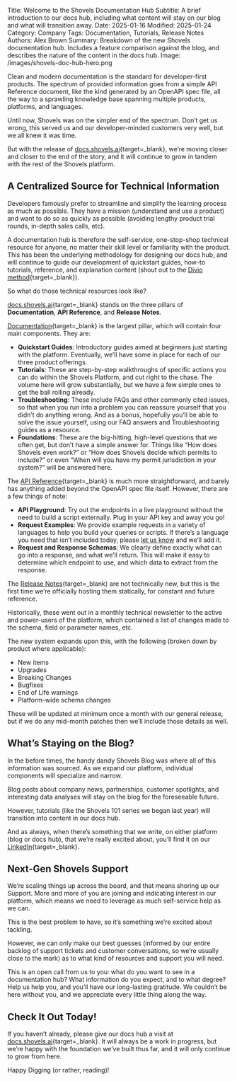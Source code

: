 Title: Welcome to the Shovels Documentation Hub
Subtitle: A brief introduction to our docs hub, including what content will stay on our blog and what will transition away.
Date: 2025-01-16
Modified: 2025-01-24
Category: Company
Tags: Documentation, Tutorials, Release Notes
Authors: Alex Brown
Summary: Breakdown of the new Shovels documentation hub. Includes a feature comparison against the blog, and describes the nature of the content in the docs hub. 
Image: /images/shovels-doc-hub-hero.png

Clean and modern documentation is the standard for developer-first products. The spectrum of provided information goes from a simple API Reference document, like the kind generated by an OpenAPI spec file, all the way to a sprawling knowledge base spanning multiple products, platforms, and languages. 

Until now, Shovels was on the simpler end of the spectrum. Don’t get us wrong, this served us and our developer-minded customers very well, but we all knew it was time.

But with the release of [docs.shovels.ai](http://docs.shovels.ai){target=_blank}, we’re moving closer and closer to the end of the story, and it will continue to grow in tandem with the rest of the Shovels platform. 

## A Centralized Source for Technical Information

Developers famously prefer to streamline and simplify the learning process as much as possible. They have a mission (understand and use a product) and want to do so as quickly as possible (avoiding lengthy product trial rounds, in-depth sales calls, etc). 

A documentation hub is therefore the self-service, one-stop-shop technical resource for anyone, no matter their skill level or familiarity with the product. This has been the underlying methodology for designing our docs hub, and will continue to guide our development of quickstart guides, how-to tutorials, reference, and explanation content (shout out to the [Divio method](https://docs.divio.com/documentation-system/){target=_blank}). 

So what do those technical resources look like?

[docs.shovels.ai](http://docs.shovels.ai){target=_blank} stands on the three pillars of **Documentation**, **API Reference**, and **Release Notes**. 

[Documentation](https://docs.shovels.ai/docs/introduction){target=_blank} is the largest pillar, which will contain four main components. They are:

- **Quickstart Guides**: Introductory guides aimed at beginners just starting with the platform. Eventually, we’ll have some in place for each of our three product offerings.
- **Tutorials**: These are step-by-step walkthroughs of specific actions you can do within the Shovels Platform, and cut right to the chase. The volume here will grow substantially, but we have a few simple ones to get the ball rolling already.
- **Troubleshooting**: These include FAQs and other commonly cited issues, so that when you run into a problem you can reassure yourself that you didn’t do anything wrong. And as a bonus, hopefully you’ll be able to solve the issue yourself, using our FAQ answers and Troubleshooting guides as a resource.
- **Foundations**: These are the big-hitting, high-level questions that we often get, but don’t have a simple answer for. Things like “How does Shovels even work?” or “How does Shovels decide which permits to include?” or even “When will you have my permit jurisdiction in your system?” will be answered here.

The [API Reference](https://docs.shovels.ai/api-reference/){target=_blank} is much more straightforward, and barely has anything added beyond the OpenAPI spec file itself. However, there are a few things of note:

- **API Playground**: Try out the endpoints in a live playground without the need to build a script externally. Plug in your API key and away you go!
- **Request Examples**: We provide example requests in a variety of languages to help you build your queries or scripts. If there’s a language you need that isn’t included today, please [let us know](mailto:support@shovels.ai) and we’ll add it.
- **Request and Response Schemas**: We clearly define exactly what can go into a response, and what we’ll return. This will make it easy to determine which endpoint to use, and which data to extract from the response.

The [Release Notes](https://docs.shovels.ai/release-notes/release-notes){target=_blank} are not technically new, but this is the first time we’re officially hosting them statically, for constant and future reference. 

Historically, these went out in a monthly technical newsletter to the active and power-users of the platform, which contained a list of changes made to the schema, field or parameter names, etc. 

The new system expands upon this, with the following (broken down by product where applicable):

- New items
- Upgrades
- Breaking Changes
- Bugfixes
- End of Life warnings
- Platform-wide schema changes

These will be updated at minimum once a month with our general release, but if we do any mid-month patches then we’ll include those details as well. 

## What’s Staying on the Blog?

In the before times, the handy dandy Shovels Blog was where all of this information was sourced. As we expand our platform, individual components will specialize and narrow. 

Blog posts about company news, partnerships, customer spotlights, and interesting data analyses will stay on the blog for the foreseeable future. 

However, tutorials (like the Shovels 101 series we began last year) will transition into content in our docs hub. 

And as always, when there’s something that we write, on either platform (blog or docs hub), that we’re really excited about, you’ll find it on our [LinkedIn](https://www.linkedin.com/company/shovels/){target=_blank}. 

## Next-Gen Shovels Support

We’re scaling things up across the board, and that means shoring up our Support. More and more of you are joining and indicating interest in our platform, which means we need to leverage as much self-service help as we can. 

This is the best problem to have, so it’s something we’re excited about tackling. 

However, we can only make our best guesses (informed by our entire backlog of support tickets and customer conversations, so we’re usually close to the mark) as to what kind of resources and support you will need. 

This is an open call from us to you: what do you want to see in a documentation hub? What information do you expect, and to what degree? Help us help you, and you’ll have our long-lasting gratitude. We couldn’t be here without you, and we appreciate every little thing along the way.

## Check It Out Today!

If you haven’t already, please give our docs hub a visit at [docs.shovels.ai](http://docs.shovels.ai){target=_blank}. It will always be a work in progress, but we’re happy with the foundation we’ve built thus far, and it will only continue to grow from here. 

Happy Digging (or rather, reading)!
